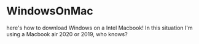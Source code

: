 # WindowsOnMac
here's how to download Windows on a Intel Macbook! In this situation  I'm using a Macbook air 2020 or 2019, who knows?
